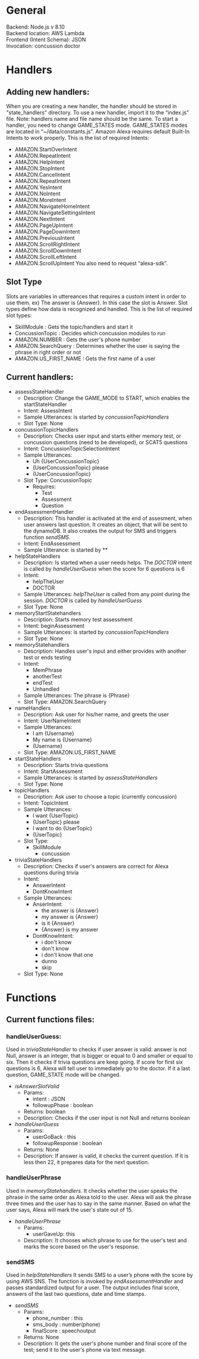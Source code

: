# General
Backend: Node.js v 8.10 </br>
Backend location: AWS Lambda </br>
Frontend (Intent Schema): JSON </br>
Invocation: concussion doctor </br>
# Handlers
## Adding new handlers:
When you are creating a new handler, the handler should be stored in "state_handlers" directory.
To use a new handler, import it to the “index.js” file. Note: handlers name and file name should be the same.
To start a handler, you need to change GAME_STATES mode. GAME_STATES modes are located in “~/data/constants.js”.
Amazon Alexa requires default Built-In Intents to work properly. This is the list of required Intents: 
- AMAZON.StartOverIntent
- AMAZON.RepeatIntent
- AMAZON.HelpIntent
- AMAZON.StopIntent
- AMAZON.CancelIntent
- AMAZON.RepeatIntent
- AMAZON.YesIntent
- AMAZON.NoIntent
- AMAZON.MoreIntent
- AMAZON.NavigateHomeIntent
- AMAZON.NavigateSettingsIntent
- AMAZON.NextIntent
- AMAZON.PageUpIntent
- AMAZON.PageDownIntent
- AMAZON.PreviousIntent
- AMAZON.ScrollRightIntent
- AMAZON.ScrollDownIntent
- AMAZON.ScrollLeftIntent
- AMAZON.ScrollUpIntent
You also need to request “alexa-sdk”.
## Slot Type
Slots are variables in uttereances that requires a custom intent in order to use them.
ex) The answer is {Answer}.  In this case the slot is Answer.
Slot types define how data is recognized and handled.
This is the list of required slot types:
- SkillModule : Gets the topic/handlers and start it
- ConcussionTopic : Decides which concussion modules to run
- AMAZON.NUMBER : Gets the user's phone number
- AMAZON.SearchQuery : Determines whether the user is saying the phrase in right order or not
- AMAZON.US_FIRST_NAME : Gets the first name of a user
## Current handlers:
- assessStateHandler
    - Description: Change the GAME_MODE to START, which enables the startStateHandler
    - Intent: AssessIntent
    - Sample Utterances: is started by *concussionTopicHandlers*
    - Slot Type: None
- concussionTopicHandlers
    - Description: Checks user input and starts either memory test, or concussion questions (need to be developed), or SCAT5 questions
    - Intent: ConcussionTopicSelectionIntent
    - Sample Utterances:
        - Uh {UserConcussionTopic}
        - {UserConcussionTopic} please
        - {UserConcussionTopic}
    - Slot Type: ConcussionTopic
        - Requires:
            - Test
            - Assessment
            - Question
- endAssessmentHandler
    - Description: This handler is activated at the end of assesment, when user answers last question. It creates an object,
    that will be sent to the dynamoDB. It also creates the output for SMS and triggers function *sendSMS*.
    - Intent: EndAssessment
    - Sample Utterance: is started by **
- helpStateHandlers
    - Description: Is started when a user needs helps. The *DOCTOR* intent is called by *handleUserGuess* when the score for 6 questions is 6
    - Intent:
        - helpTheUser
        - DOCTOR
    - Sample Utterances: *helpTheUser* is called from any point during the session. *DOCTOR* is called by *handleUserGuess*
    - Slot Type: None
- memoryStartStatehandlers
    - Description: Starts memory test assessment
    - Intent: beginAssessment
    - Sample Utterances: is started by *concussionTopicHandlers*
    - Slot Type: None
- memoryStatehandlers
    - Description: Handles user's input and either provides with another test or ends testing
    - Intent:
        - MemPhrase
        - anotherTest
        - endTest
        - Unhandled
    - Sample Utterances: The phrase is {Phrase}
    - Slot Type: AMAZON.SearchQuery
- nameHandlers
    - Description: Ask user for his/her name, and greets the user
    - Intent: UserNameIntent
    - Sample Utterances:
        - I am {Username}
        - My name is {Username}
        - {Username}
    - Slot Type: AMAZON.US_FIRST_NAME
- startStateHandlers
    - Description: Starts trivia questions 
    - Intent: StartAssessment
    - Sample Utterances: is started by *assessStateHandlers*
    - Slot Type: None
- topicHandlers
    - Description: Ask user to choose a topic (currently concussion)
    - Intent: TopicIntent
    - Sample Utterances:
        - I want {UserTopic}
        - {UserTopic} please
        - I want to do {UserTopic}
        - {UserTopic}
    - Slot Type:
        - SkillModule
            - concussion
- triviaStateHandlers
    - Description: Checks if user's answers are correct for Alexa questions during trivia 
    - Intent:
        - AnswerIntent
        - DontKnowIntent
    - Sample Utterances:
        - AnserIntent:
            - the answer is {Answer}
            - my answer is {Answer}
            - is it {Answer}
            - {Answer} is my answer
        - DontKnowIntent:
            - i don't know
            - don't know
            - i don't know that one
            - dunno
            - skip
    - Slot Type: None
# Functions
## Current functions files:
### handleUserGuess:
Used in *triviaStateHandler* to checks if user answer is valid: answer is not Null, answer is an integer, that is bigger or equal to 0 and smaller or equal to six. Then it checks if trivia questions are keep going. If score for first six questions is 6, Alexa will tell user to immediately go to the doctor. If it a last question, GAME_STATE mode will be changed.
- *isAnswerSlotValid*
    - Params:
        - intent : JSON
        - followupPhase : boolean
    - Returns: boolean
    - Description: Checks if the user input is not Null and returns boolean
- *handleUserGuess*
    - Params:
        - userGoBack : this
        - followupResponse : boolean
    - Returns: None
    - Description: If answer is valid, it checks the current question. If it is less then 22, it prepares data for the next question. 
### handleUserPhrase
Used in *memoryStatehandlers*.
It checks whether the user speaks the phrase in the same order as Alexa told to the user. Alexa will ask the phrase three times and the user has to say in the same manner. Based on what the user says, Alexa will mark the user's state out of 15.
- *handleUserPhrase*
    - Params:
        - userGaveUp: this
    - Description: It chooses which phrase to use for the user's test and marks the score based on the user's response.
### sendSMS
Used in *helpStateHandlers*
It sends SMS to a user’s phone with the score by using AWS SNS.
The function is invoked by *endAssessmentHandler* and passes standardized output for a user. The output includes final score, answers of the last two questions, date and time stamps.
- *sendSMS*
    - Params:
        - phone_number : this
        - sms_body : number(phone)
        - finalScore : speechoutput
    - Returns: None
    - Description: It gets the user's phone number and final score of the test; send it to the user's phone via text message.
